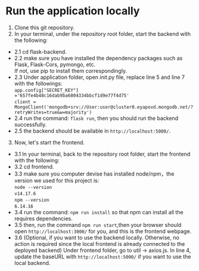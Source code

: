 # Run the application locally
1. Clone this git repository.
2. In your terminal, under the repository root folder, start the backend with the following:
- 2.1 cd flask-backend.
- 2.2 make sure you have installed the dependency packages such as Flask, Flask-Cors, pymongo, etc.\
If not, use pip to install them correspondingly.
- 2.3 Under application folder, open _init_.py file, replace line 5 and line 7 with the followings:\
```app.config["SECRET_KEY"] ='657fe4b48c16dab9ba6804334bbcf1d9e77f4d75'```\
```client = MongoClient('mongodb+srv://User:user@cluster0.eyapovd.mongodb.net/?retryWrites=true&w=majority')```
- 2.4 run the command: ```flask run```, then you should run the backend successfully.
- 2.5 the backend should be available in ```http://localhost:5000/```. 
3. Now, let's start the frontend. 
- 3.1 In your terminal, back to the repository root folder, start the frontend with the following:
- 3.2 cd frontend.
- 3.3 make sure you computer devise has installed node/npm，the version we used for this project is:\
```node --version```\
```v14.17.6```\
```npm --version```\
```6.14.16```
- 3.4 run the command: ```npm run install``` so that npm can install all the requires dependencies.
- 3.5 then, run the command ```npm run start```,then your browser should open ```http://localhost:3000/``` for you, and this is the frontend webpage.
- 3.6 (Optional, if you want to use the backend locally. Otherwise, no action is required since the local frontend is already connected to the deployed backend) Under frontend folder, go to util -> axios.js. In line 4, update the baseURL with ```http://localhost:5000/``` if you want to use the local backend.